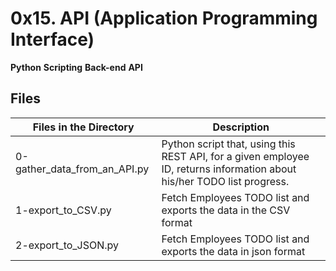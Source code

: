 # 0x15. API (Application Programming Interface)

**Python** **Scripting** **Back-end** **API**

## Files

| Files in the Directory       | Description                                                                                                             |
| ---------------------------- | ----------------------------------------------------------------------------------------------------------------------- |
| 0-gather_data_from_an_API.py | Python script that, using this REST API, for a given employee ID, returns information about his/her TODO list progress. |
| 1-export_to_CSV.py           | Fetch Employees TODO list and exports the data in the CSV format                                                        |
| 2-export_to_JSON.py          | Fetch Employees TODO list and exports the data in json format                                                           |
